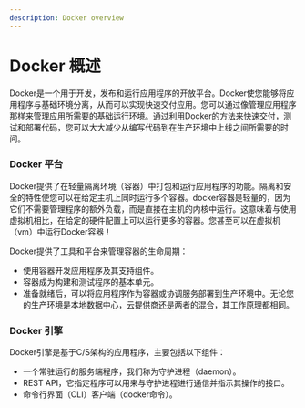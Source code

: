 ```yaml
---
description: Docker overview
---
```


# Docker 概述

Docker是一个用于开发，发布和运行应用程序的开放平台。Docker使您能够将应用程序与基础环境分离，从而可以实现快速交付应用。您可以通过像管理应用程序那样来管理应用所需要的基础运行环境。通过利用Docker的方法来快速交付，测试和部署代码，您可以大大减少从编写代码到在生产环境中上线之间所需要的时间。

### Docker 平台

Docker提供了在轻量隔离环境（容器）中打包和运行应用程序的功能。隔离和安全的特性使您可以在给定主机上同时运行多个容器。docker容器是轻量的，因为它们不需要管理程序的额外负载，而是直接在主机的内核中运行。这意味着与使用虚拟机相比，在给定的硬件配置上可以运行更多的容器。您甚至可以在虚拟机（vm）中运行Docker容器！

Docker提供了工具和平台来管理容器的生命周期：

* 使用容器开发应用程序及其支持组件。
* 容器成为构建和测试程序的基本单元。
* 准备就绪后，可以将应用程序作为容器或协调服务部署到生产环境中。无论您的生产环境是本地数据中心，云提供商还是两者的混合，其工作原理都相同。

### Docker 引擎 <a id="docker-engine"></a>

Docker引擎是基于C/S架构的应用程序，主要包括以下组件：

* 一个常驻运行的服务端程序，我们称为守护进程（daemon）。
* REST API，它指定程序可以用来与守护进程进行通信并指示其操作的接口。
* 命令行界面（CLI）客户端（docker命令）。









